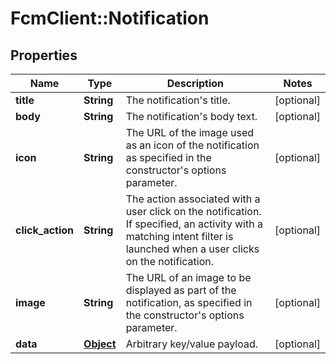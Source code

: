 # FcmClient::Notification

## Properties
Name | Type | Description | Notes
------------ | ------------- | ------------- | -------------
**title** | **String** | The notification&#39;s title. | [optional] 
**body** | **String** | The notification&#39;s body text. | [optional] 
**icon** | **String** | The URL of the image used as an icon of the notification as specified in the constructor&#39;s options parameter. | [optional] 
**click_action** | **String** | The action associated with a user click on the notification. If specified, an activity with a matching intent filter is launched when a user clicks on the notification.  | [optional] 
**image** | **String** | The URL of an image to be displayed as part of the notification, as specified in the constructor&#39;s options parameter. | [optional] 
**data** | [**Object**](.md) | Arbitrary key/value payload. | [optional] 


